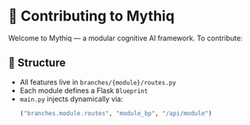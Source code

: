 # 🤝 Contributing to Mythiq

Welcome to Mythiq — a modular cognitive AI framework. To contribute:

## 🔌 Structure

- All features live in `branches/{module}/routes.py`
- Each module defines a Flask `Blueprint`
- `main.py` injects dynamically via:
  ```python
  ("branches.module.routes", "module_bp", "/api/module")
